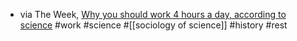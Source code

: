 - via The Week, [Why you should work 4 hours a day, according to science](https://theweek.com/articles/696644/why-should-work-4-hours-day-according-science) #work #science #[[sociology of science]] #history #rest